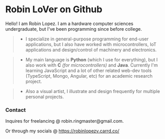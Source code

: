 Robin LoVer on Github
==

Hello! I am Robin Lopez. I am a hardware computer sciences undergraduate, but I've been programming since before college.

> - I specialize in general-purpose programming for end-user applications, but I also have worked with microcontrollers, IoT applications and design/control of machinery and electronics.

> - My main language is **Python** (which I use for everything), but I also work with **C** *(for microcontrollers)* and **Java**. Currently I'm learning JavaScript and a lot of other related web-dev tools (TypeScript, Mongo, Angular, etc) for an academic research project.

> - Also a visual artist, I illustrate and design frequently for multiple personal projects.

<h3>Contact</h3>
Inquires for freelancing @ robin.ringmaster@gmail.com.  

Or through my socials @ https://robinlopezv.carrd.co/
  <!---
Robin-LoVer/Robin-LoVer is a ✨ special ✨ repository because its `README.md` (this file) appears on your GitHub profile.
You can click the Preview link to take a look at your changes.
--->
